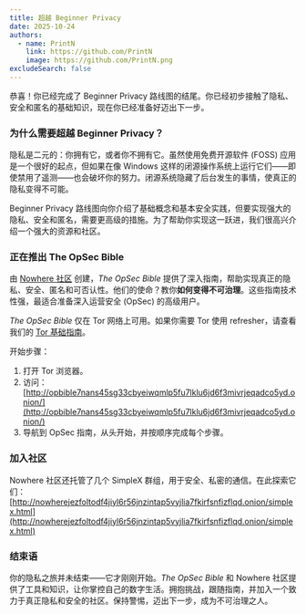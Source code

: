 ```yaml
---
title: 超越 Beginner Privacy
date: 2025-10-24
authors:
  - name: PrintN
    link: https://github.com/PrintN
    image: https://github.com/PrintN.png
excludeSearch: false
---
```

恭喜！你已经完成了 Beginner Privacy 路线图的结尾。你已经初步接触了隐私、安全和匿名的基础知识，现在你已经准备好迈出下一步。

### 为什么需要超越 Beginner Privacy？
隐私是二元的：你拥有它，或者你不拥有它。虽然使用免费开源软件 (FOSS) 应用是一个很好的起点，但如果在像 Windows 这样的闭源操作系统上运行它们——即使禁用了遥测——也会破坏你的努力。闭源系统隐藏了后台发生的事情，使真正的隐私变得不可能。

Beginner Privacy 路线图向你介绍了基础概念和基本安全实践，但要实现强大的隐私、安全和匿名，需要更高级的措施。为了帮助你实现这一跃进，我们很高兴介绍一个强大的资源和社区。

### 正在推出 The OpSec Bible
由 [Nowhere 社区](http://nowherejezfoltodf4jiyl6r56jnzintap5vyjlia7fkirfsnfizflqd.onion/) 创建，*The OpSec Bible* 提供了深入指南，帮助实现真正的隐私、安全、匿名和可否认性。他们的使命？教你**如何变得不可治理**。这些指南技术性强，最适合准备深入运营安全 (OpSec) 的高级用户。

*The OpSec Bible* 仅在 Tor 网络上可用。如果你需要 Tor 使用 refresher，请查看我们的 [Tor 基础指南](/articles/navigating-the-web-anonymously-a-guide-to-tor-basics)。

开始步骤：
1. 打开 Tor 浏览器。
2. 访问： [http://opbible7nans45sg33cbyeiwqmlp5fu7lklu6jd6f3mivrjeqadco5yd.onion/](http://opbible7nans45sg33cbyeiwqmlp5fu7lklu6jd6f3mivrjeqadco5yd.onion/)
3. 导航到 OpSec 指南，从头开始，并按顺序完成每个步骤。

### 加入社区
Nowhere 社区还托管了几个 SimpleX 群组，用于安全、私密的通信。在此探索它们：
[http://nowherejezfoltodf4jiyl6r56jnzintap5vyjlia7fkirfsnfizflqd.onion/simplex.html](http://nowherejezfoltodf4jiyl6r56jnzintap5vyjlia7fkirfsnfizflqd.onion/simplex.html)

### 结束语
你的隐私之旅并未结束——它才刚刚开始。*The OpSec Bible* 和 Nowhere 社区提供了工具和知识，让你掌控自己的数字生活。拥抱挑战，跟随指南，并加入一个致力于真正隐私和安全的社区。保持警惕，迈出下一步，成为不可治理之人。
